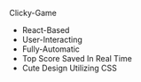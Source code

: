 Clicky-Game

- React-Based
- User-Interacting
- Fully-Automatic
- Top Score Saved In Real Time
- Cute Design Utilizing CSS


